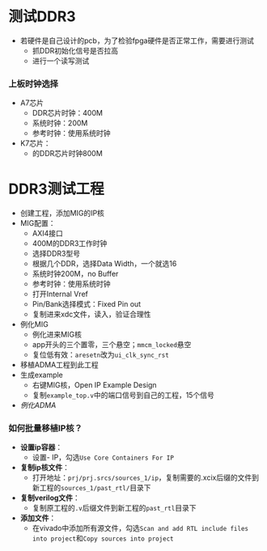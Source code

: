 



# 测试DDR3

- 若硬件是自己设计的pcb，为了检验fpga硬件是否正常工作，需要进行测试
  - 抓DDR初始化信号是否拉高
  - 进行一个读写测试





### 上板时钟选择

- A7芯片
  - DDR芯片时钟：400M
  - 系统时钟：200M
  - 参考时钟：使用系统时钟
- K7芯片：
  - 的DDR芯片时钟800M





# DDR3测试工程

-  创建工程，添加MIG的IP核
- MIG配置：
  - AXI4接口
  - 400M的DDR3工作时钟
  - 选择DDR3型号
  - 根据几个DDR，选择Data Width，一个就选16
  - 系统时钟200M，no Buffer
  - 参考时钟：使用系统时钟
  - 打开Internal Vref
  - Pin/Bank选择模式：Fixed Pin out
  - 复制进来xdc文件，读入，验证合理性
- 例化MIG
  - 例化进来MIG核
  - app开头的三个置零，三个悬空；`mmcm_locked`悬空
  - 复位低有效：`aresetn`改为`ui_clk_sync_rst`
- 移植ADMA工程到此工程
- 生成example
  - 右键MIG核，Open IP Example Design
  - 复制`example_top.v`中的端口信号到自己的工程，15个信号
- *例化ADMA*







### 如何批量移植IP核？

- **设置ip容器**：
  - 设置- IP，勾选`Use Core Containers For IP`
- **复制ip核文件**：
  - 打开地址：`prj/prj.srcs/sources_1/ip`，复制需要的.xcix后缀的文件到新工程的`sources_1/past_rtl/`目录下
- **复制verilog文件**：
  - 复制原工程的`.v`后缀文件到新工程的`past_rtl`目录下
- **添加文件**：
  - 在vivado中添加所有源文件，勾选`Scan and add RTL include files into project`和`Copy sources into project`



